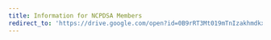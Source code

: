 ```yaml
---
title: Information for NCPDSA Members
redirect_to: 'https://drive.google.com/open?id=0B9rRT3Mt019mTnIzakhmdkxkMFE'
---
```

